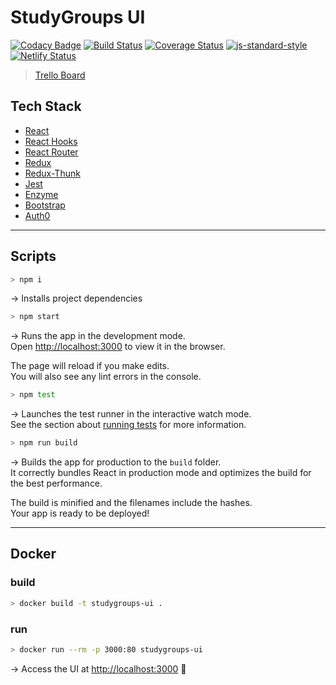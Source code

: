 

# StudyGroups UI
[![Codacy Badge](https://api.codacy.com/project/badge/Grade/592bf81bffa74495816e8650549c5dfb)](https://app.codacy.com/app/pachoclo/study-group-react-ui?utm_source=github.com&utm_medium=referral&utm_content=pachoclo/study-group-react-ui&utm_campaign=Badge_Grade_Dashboard)
[![Build Status](https://travis-ci.com/pachoclo/study-group-react-ui.svg?branch=master)](https://travis-ci.com/pachoclo/study-group-react-ui) [![Coverage Status](https://coveralls.io/repos/github/pachoclo/study-group-react-ui/badge.svg?branch=master)](https://coveralls.io/github/pachoclo/study-group-react-ui?branch=master) [![js-standard-style](https://img.shields.io/badge/code%20style-standard-brightgreen.svg)](http://standardjs.com) [![Netlify Status](https://api.netlify.com/api/v1/badges/2c7d9096-98be-42e9-956b-ad48be1cde7f/deploy-status)](https://app.netlify.com/sites/vibrant-dubinsky-8d5282/deploys)
> [Trello Board](https://trello.com/b/MTeujOJM/studygroup-kanban)

## Tech Stack

- [React](https://reactjs.org/docs/getting-started.html)
- [React Hooks](https://reactjs.org/docs/hooks-intro.html)
- [React Router](https://reacttraining.com/react-router/web/guides/quick-start)
- [Redux](https://react-redux.js.org/)
- [Redux-Thunk](https://github.com/reduxjs/redux-thunk)
- [Jest](https://jestjs.io/)
- [Enzyme](https://github.com/airbnb/enzyme)
- [Bootstrap](https://getbootstrap.com/docs/4.3/getting-started/introduction/)
- [Auth0](https://github.com/auth0/auth0.js#readme)

---

## Scripts

```bash
> npm i
```

→ Installs project dependencies

```bash
> npm start
```

→ Runs the app in the development mode.<br>
Open [http://localhost:3000](http://localhost:3000) to view it in the browser.

The page will reload if you make edits.<br>
You will also see any lint errors in the console.

```bash
> npm test
```

→ Launches the test runner in the interactive watch mode.<br>
See the section about [running tests](https://facebook.github.io/create-react-app/docs/running-tests) for more information.

```bash
> npm run build
```

→ Builds the app for production to the `build` folder.<br>
It correctly bundles React in production mode and optimizes the build for the best performance.

The build is minified and the filenames include the hashes.<br>
Your app is ready to be deployed!

---

## Docker

### build

```bash
> docker build -t studygroups-ui .
```

### run

```bash
> docker run --rm -p 3000:80 studygroups-ui
```

→ Access the UI at [http://localhost:3000](http://localhost:3000) 🙌
